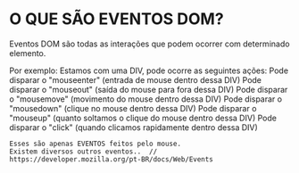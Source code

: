 # O QUE SÃO EVENTOS DOM?

Eventos DOM são todas as interações que podem ocorrer com determinado elemento. 

Por exemplo:
Estamos com uma DIV, pode ocorre as seguintes ações: 
        Pode disparar o "mouseenter"  (entrada de mouse dentro dessa DIV)
        Pode disparar o "mouseout"    (saída do mouse para fora dessa DIV)
        Pode disparar o "mousemove"   (movimento do mouse dentro dessa DIV)
        Pode disparar o "mousedown"   (clique no mouse dentro dessa DIV)
        Pode disparar o "mouseup"     (quanto soltamos o clique do mouse dentro dessa DIV)
        Pode disparar o "click"       (quando clicamos rapidamente dentro dessa DIV)
   
    Esses são apenas EVENTOS feitos pelo mouse.
    Existem diversos outros eventos..  // https://developer.mozilla.org/pt-BR/docs/Web/Events
